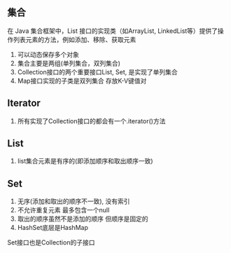 ## 集合

在 Java 集合框架中，List 接口的实现类（如ArrayList, LinkedList等）提供了操作列表元素的方法，例如添加、移除、获取元素

1. 可以动态保存多个对象 
2. 集合主要是两组(单列集合，双列集合)
3. Collection接口的两个重要接口List, Set, 是实现了单列集合
4. Map接口实现的子类是双列集合 存放K-V键值对

## Iterator
1. 所有实现了Collection接口的都会有一个.iterator()方法

## List
1. list集合元素是有序的(即添加顺序和取出顺序一致)

## Set
1. 无序(添加和取出的顺序不一致), 没有索引
2. 不允许重复元素 最多包含一个null
3. 取出的顺序虽然不是添加的顺序 但顺序是固定的
4. HashSet底层是HashMap

Set接口也是Collection的子接口